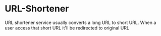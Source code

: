 # URL-Shortener
URL shortener service usually converts a long URL to short URL. When a user access that short URL it'll be redirected to original URL
